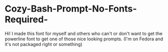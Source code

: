 # Cozy-Bash-Prompt-No-Fonts-Required-
Hi! I made this font for myself and others who can't or don't want to get the powerline font to get one of those nice looking prompts. (I'm on Fedora and it's not packaged right or something)

